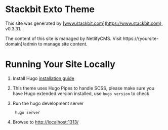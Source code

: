 # Stackbit Exto Theme

This site was generated by [www.stackbit.com](https://www.stackbit.com), v0.3.31.

The content of this site is managed by NetlifyCMS. Visit https://{yoursite-domain}/admin to manage site content.

# Running Your Site Locally

1. Install Hugo [installation guide](https://gohugo.io/getting-started/installing/)

1. This theme uses Hugo Pipes to handle SCSS, please make sure you have Hugo extended version installed, use `hugo version` to check



1. Run the hugo development server

        hugo server

1. Browse to [http://localhost:1313/](http://localhost:1313/)
